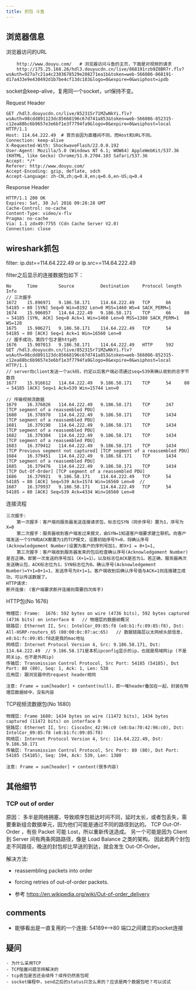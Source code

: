 ```yaml
---
title: 抓包 斗鱼
---
```

## 浏览器信息

浏览器访问的URL

```
    http://www.douyu.com/   # 浏览器访问斗鱼的主页，下面是对视频的请求
    http://175.25.168.26/hdl3.douyucdn.cn/live/868191rzb9Z8BR7r.flv?wsAuth=927a7c21a4c2303678529e208271ea1b&token=web-566086-868191-d17a433e9e430492d1b7be4cf13dc183&logo=0&expire=0&wsiphost=ipdb
```
socket会keep-alive，复用同一个socket，url保持不变。

Request Header

```
GET /hdl3.douyucdn.cn/live/852315r71MZwNkYi.flv?wsAuth=98cdd891123dc85668196c67d741a853&token=web-566086-852315-c12ea88bc6b9657e3e6bf1e3f7794fa9&logo=0&expire=0&wsiphost=local HTTP/1.1
Host: 114.64.222.49  # 首页会因为直播间不同，而Host和URL不同。
Connection: keep-alive
X-Requested-With: ShockwaveFlash/22.0.0.192
User-Agent: Mozilla/5.0 (Windows NT 6.1; WOW64) AppleWebKit/537.36 (KHTML, like Gecko) Chrome/51.0.2704.103 Safari/537.36
Accept: */*
Referer: http://www.douyu.com/
Accept-Encoding: gzip, deflate, sdch
Accept-Language: zh-CN,zh;q=0.8,en;q=0.6,en-US;q=0.4
```

Response Header

```
HTTP/1.1 200 OK
Expires: Sat, 30 Jul 2016 09:28:28 GMT
Cache-Control: no-cache
Content-Type: video/x-flv
Pragma: no-cache
Via: 1.1 zdx49:7755 (Cdn Cache Server V2.0)
Connection: close
```
## wireshark抓包

filter: ip.dst==114.64.222.49 or ip.src==114.64.222.49

filter之后显示的连接数据包如下：

```
No      Time        Source          Destination     Protocol length Info
// 三次握手
1672	15.896971	9.186.58.171	114.64.222.49	TCP	     66	    54185 → 80 [SYN] Seq=0 Win=8192 Len=0 MSS=1460 WS=4 SACK_PERM=1
1674	15.906057	114.64.222.49	9.186.58.171	TCP	     66	    80 → 54185 [SYN, ACK] Seq=0 Ack=1 Win=1460 Len=0 MSS=1380 SACK_PERM=1 WS=128
1675	15.906271	9.186.58.171	114.64.222.49	TCP	     54 	54185 → 80 [ACK] Seq=1 Ack=1 Win=16560 Len=0
// 握手成功，第四个包才是http的
1676	15.907013	9.186.58.171	114.64.222.49	HTTP	 592	GET /hdl3.douyucdn.cn/live/852315r71MZwNkYi.flv?wsAuth=98cdd891123dc85668196c67d741a853&token=web-566086-852315-c12ea88bc6b9657e3e6bf1e3f7794fa9&logo=0&expire=0&wsiphost=local HTTP/1.1
// server向client发送一个ack码，约定以后客户端必须通过seq=539来确认收到的总字节数目
1677	15.916612	114.64.222.49	9.186.58.171	TCP  	 54	    80 → 54185 [ACK] Seq=1 Ack=539 Win=15744 Len=0

// 传输视频流数据
1679	16.376026	114.64.222.49	9.186.58.171	TCP	     247	[TCP segment of a reassembled PDU]
1680	16.378970	114.64.222.49	9.186.58.171	TCP	     1434	[TCP segment of a reassembled PDU]
1681	16.379198	114.64.222.49	9.186.58.171	TCP	     1434	[TCP segment of a reassembled PDU]
1682	16.379304	114.64.222.49	9.186.58.171	TCP	     1434	[TCP segment of a reassembled PDU]
1683	16.379412	114.64.222.49	9.186.58.171	TCP	     1434	[TCP Previous segment not captured] [TCP segment of a reassembled PDU]
1684	16.379451	114.64.222.49	9.186.58.171	TCP  	 1434	[TCP segment of a reassembled PDU]
1685	16.379476	114.64.222.49	9.186.58.171	TCP	     1434	[TCP Out-Of-Order] [TCP segment of a reassembled PDU]
1686	16.379921	9.186.58.171	114.64.222.49	TCP 	 54	    54185 → 80 [ACK] Seq=539 Ack=1574 Win=16560 Len=0  //
1687	16.379937	9.186.58.171	114.64.222.49	TCP 	 54	    54185 → 80 [ACK] Seq=539 Ack=4334 Win=16560 Len=0

```



连接流程

```
三次握手:
    第一次握手：客户端向服务器发送连接请求包，标志位SYN（同步序号）置为1，序号为X=0
    第二次握手：服务器收到客户端发过来报文，由SYN=1知道客户端要求建立联机。向客户端发送一个SYN和ACK都置为1的TCP报文，设置初始序号Y=0，将确认序号(Acknowledgement Number)设置为客户的序列号加1，即X+1 = 0+1=1,
    第三次握手：客户端收到服务器发来的包后检查确认序号(Acknowledgement Number)是否正确，即第一次发送的序号加1（X+1=1）。以及标志位ACK是否为1。若正确，服务器再次发送确认包，ACK标志位为1，SYN标志位为0。确认序号(Acknowledgement Number)=Y+1=0+1=1，发送序号为X+1=1。客户端收到后确认序号值与ACK=1则连接建立成功，可以传送数据了。
HTTP请求:
断开连接: (客户端要求断开连接则需要四次挥手)
```





HTTP包(No 1676)
```
物理层: Frame:  1676: 592 bytes on wire (4736 bits), 592 bytes captured (4736 bits) on interface 0   // 物理层的数据帧概况
链路层: Ethernet II, Src: IntelCor_09:85:f8 (e8:b1:fc:09:85:f8), Dst: All-HSRP-routers_65 (00:00:0c:07:ac:65)   // 数据链路层以太网帧头部信息，e8:b1:fc:09:85:f8这是我的mac地址
网络层: Internet Protocol Version 4, Src: 9.186.58.171, Dst: 114.64.222.49  // 9.186.58.171是本机ipconfig显示的ip，也就是局域网ip (不是网关ip，也不是外网ip)
传输层: Transmission Control Protocol, Src Port: 54185 (54185), Dst Port: 80 (80), Seq: 1, Ack: 1, Len: 538
应用层: 跟浏览器中的request header相同

注意: Frame = sum[header] + content(null)，即一堆header叠加在一起，封装在物理层数据帧中，没有内容
```

TCP视频流数据包(No 1680)
```
物理层: Frame 1680: 1434 bytes on wire (11472 bits), 1434 bytes captured (11472 bits) on interface 0
链路层: Ethernet II, Src: CiscoInc_42:96:c0 (e8:ba:70:42:96:c0), Dst: IntelCor_09:85:f8 (e8:b1:fc:09:85:f8)
网络层: Internet Protocol Version 4, Src: 114.64.222.49, Dst: 9.186.58.171
传输层: Transmission Control Protocol, Src Port: 80 (80), Dst Port: 54185 (54185), Seq: 194, Ack: 539, Len: 1380

注意: Frame = sum[header] + content(很多内容)
```

## 其他细节

### TCP out of order

原因：
多半是网络拥塞，导致顺序包抵达时间不同，延时太长，或者包丢失，需要重新组合数据单元，因为他们可能是通过不同的路径到达的。
TCP Out-Of-Order ，有些 Packet 可能 Lost，所以重新传送造成。
另一个可能是因为 Client 到 Server 间有两条网路路径，像是 Load Balance 之类的架构。
因此若两个封包走不同路径，晚送的封包却比早送的到达，就会发生 Out-Of-Order。

解决方法:
- reassembling packets into order
- forcing retries of out-of-order packets.

- 参考 https://en.wikipedia.org/wiki/Out-of-order_delivery

###

## comments

- 能够看出是一直复用的一个连接: 54189<-->80 端口之间建立的socket连接


## 疑问

    - 为什么采用TCP
    - TCP阻塞问题怎样解决的
    - tcp丢包是否还会续传？续传仍然丢包呢
    - socket编程中，send之后的status只怎么来的？应该是两个数据包吧？可以试试
